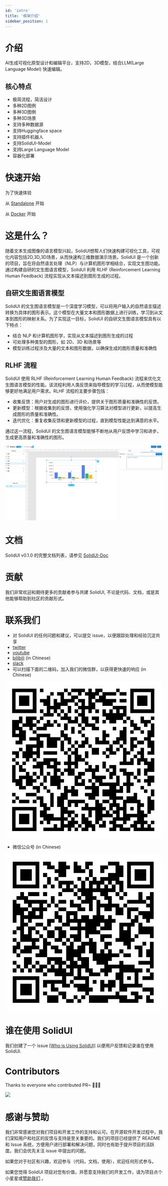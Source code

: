 ```yaml
---
id: 'intro'
title: '框架介绍'
sidebar_position: 1
---
```


# 介绍

AI生成可视化原型设计和编辑平台，支持2D，3D模型，结合LLM(Large Language Model) 快速编辑。

## 核心特点

* 极简流程，简洁设计
* 多种2D图例
* 多种3D图例
* 多种3D场景
* 支持多种数据源
* 支持Huggingface space
* 支持插件机器人
* 支持SolidUI-Model
* 支持Large Language Model
* 容器化部署

# 快速开始

为了快速体验

从 [Standalone](deployment/deployment-standalone.md) 开始

从 [Docker](deployment/deployment-docker.md) 开始

# 这是什么？

随着文本生成图像的语言模型兴起，SolidUI想帮人们快速构建可视化工具，可视化内容包括2D,3D,3D场景，从而快速构三维数据演示场景。SolidUI 是一个创新的项目，旨在将自然语言处理（NLP）与计算机图形学相结合，实现文生图功能。通过构建自研的文生图语言模型，SolidUI 利用 RLHF (Reinforcement Learning Human Feedback) 流程实现从文本描述到图形生成的过程。

## 自研文生图语言模型

SolidUI 的文生图语言模型是一个深度学习模型，可以将用户输入的自然语言描述转换为具体的图形表示。这个模型在大量文本和图形数据上进行训练，学习到从文本到图形的映射关系。为了实现这一目标，SolidUI 的自研文生图语言模型具有以下特点：

* 结合 NLP 和计算机图形学，实现从文本描述到图形生成的过程
* 可处理多种类型的图形，如 2D、3D 和场景等
* 模型训练过程涉及大量的文本和图形数据，以确保生成的图形质量和准确性

## RLHF 流程

SolidUI 使用 RLHF (Reinforcement Learning Human Feedback) 流程来优化文生图语言模型的性能。该流程利用人类反馈来指导模型的学习过程，从而使模型能够更好地满足用户需求。RLHF 流程的主要步骤包括：

* 收集反馈：用户对生成的图形进行评价，提供关于图形质量和准确性的反馈。
* 更新模型：根据收集到的反馈，使用强化学习算法对模型进行更新，以提高生成图形的质量和准确性。
* 迭代优化：重复收集反馈和更新模型的过程，直到模型性能达到满意的水平。

通过这一流程，SolidUI 的文生图语言模型能够不断地从用户反馈中学习和进步，生成更高质量和准确性的图形。

![0.1.0版本](/doc/image/designpage.png)

# 文档

SolidUI v0.1.0 的完整文档列表，请参见 [SolidUI-Doc](https://website.solidui.top/zh-CN/)

# 贡献

我们非常欢迎和期待更多的贡献者参与共建 SolidUI, 不论是代码、文档，或是其他能够帮助到社区的贡献形式。

# 联系我们

- 对 SolidUI 的任何问题和建议，可以提交 issue，以便跟踪处理和经验沉淀共享
- [twitter](https://twitter.com/dlimeng192048)
- [youtube](https://www.youtube.com/@dlimeng)
- [bilibili](https://space.bilibili.com/472576729) (in Chinese)
- [slack](https://join.slack.com/t/solidui/shared_invite/zt-1r83iino0-SZD38aHAIw2KBA~DSpZndA)
- 可以扫描下面的二维码，加入我们的微信群，以获得更快速的响应 (in Chinese)

![SolidUI1](/image/join_wechat.png)

- 微信公众号 (in Chinese)

![SolidUI2](/image/wx_qr.png)

# 谁在使用 SolidUI

我们创建了一个 issue [[Who is Using SolidUI]](https://github.com/CloudOrc/SolidUI/issues/1) 以便用户反馈和记录谁在使用 SolidUI.

# Contributors

Thanks to everyone who contributed PR~ 🎉🎉🎉

<a href="https://github.com/CloudOrc/SolidUI/graphs/contributors">
<img src="https://contrib.rocks/image?repo=CloudOrc/SolidUI" />
</a>

# 感谢与赞助

我们非常感谢您对我们项目和开发工作的支持和认可。在开源软件开发过程中，我们深知用户和社区的反馈与支持是至关重要的。我们的项目已经提供了 README 和 Issue 系统，方便用户进行部署和解决问题，同时也有助于提升项目的活跃度。我们会优先关注 issue 中提出的问题。

如果您对于社区有兴趣，欢迎参与（代码，文档，使用），欢迎任何形式参与。

如果您觉得 SolidUI 项目对您有价值，并愿意支持我们的开发工作，请为项目点个小星星或[赞助我们](https://afdian.net/a/solidui) 。

